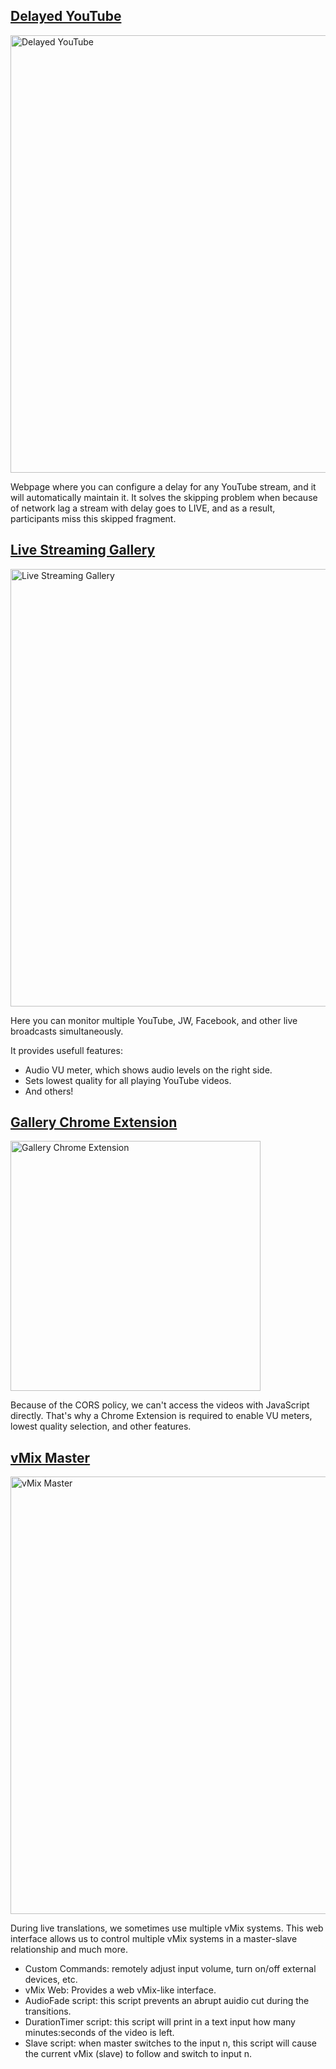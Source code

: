 ## [Delayed YouTube](https://live-miracles.github.io/delayed-yt/)

<img width="700" alt="Delayed YouTube" src="https://github.com/user-attachments/assets/f929e929-07e4-4359-a7e9-a14f66fd353c">

Webpage where you can configure a delay for any YouTube
stream, and it will automatically maintain it. It solves the
skipping problem when because of network lag a stream with delay
goes to LIVE, and as a result, participants miss this skipped fragment.

## [Live Streaming Gallery](https://live-miracles.github.io/gallery/)

<img width="700" alt="Live Streaming Gallery" src="https://github.com/user-attachments/assets/d1a87eb1-1881-4400-912d-af3303c5e3f9">

Here you can monitor multiple YouTube, JW, Facebook, and other live broadcasts simultaneously.

It provides usefull features:

- Audio VU meter, which shows audio levels on the right side.
- Sets lowest quality for all playing YouTube videos.
- And others!

## [Gallery Chrome Extension](https://live-miracles.github.io/gallery-ext/)

<img width="400" alt="Gallery Chrome Extension" src="https://github.com/user-attachments/assets/c5bd58c8-836c-49cd-b97c-825182708ff3">

Because of the CORS policy, we can't access the videos with JavaScript directly. That's why a Chrome Extension is required to enable VU meters, lowest quality selection, and other features.

## [vMix Master](https://live-miracles.github.io/vmix-master/)

<img width="700" alt="vMix Master" src="https://github.com/user-attachments/assets/ad8fd4e9-939b-4239-84c4-10f47a881c47">

During live translations, we sometimes use multiple vMix systems. This web interface allows us to control multiple vMix systems in a master-slave relationship and much more.

- Custom Commands: remotely adjust input volume, turn on/off external devices, etc.
- vMix Web: Provides a web vMix-like interface.
- AudioFade script: this script prevents an abrupt auidio cut during the transitions.
- DurationTimer script: this script will print in a text input how many minutes:seconds of the video is left.
- Slave script: when master switches to the input n, this script will cause the current vMix (slave) to follow and switch to input n.
